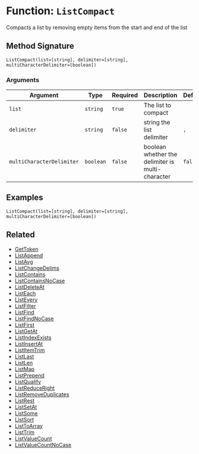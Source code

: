 [comment]: # (Note: This documentation is generated dynamically in the build process.  To modify the contents, change the javadoc on the _invoke method of the BIF class)

# Function: `ListCompact`

Compacts a list by removing empty items from the start and end of the list

## Method Signature
```
ListCompact(list=[string], delimiter=[string], multiCharacterDelimiter=[boolean])
```
### Arguments

| Argument | Type | Required | Description | Default |
|----------|------|----------|-------------|---------|
| `list` | `string` | `true` | The list to compact |  |
| `delimiter` | `string` | `false` | string the list delimiter | `,` |
| `multiCharacterDelimiter` | `boolean` | `false` | boolean whether the delimiter is multi-character | `false` |

## Examples

```
ListCompact(list=[string], delimiter=[string], multiCharacterDelimiter=[boolean])
```

## Related
  * [GetToken](boxlang-language/reference/built-in-functions/GetToken.md)
  * [ListAppend](boxlang-language/reference/built-in-functions/ListAppend.md)
  * [ListAvg](boxlang-language/reference/built-in-functions/ListAvg.md)
  * [ListChangeDelims](boxlang-language/reference/built-in-functions/ListChangeDelims.md)
  * [ListContains](boxlang-language/reference/built-in-functions/ListContains.md)
  * [ListContainsNoCase](boxlang-language/reference/built-in-functions/ListContainsNoCase.md)
  * [ListDeleteAt](boxlang-language/reference/built-in-functions/ListDeleteAt.md)
  * [ListEach](boxlang-language/reference/built-in-functions/ListEach.md)
  * [ListEvery](boxlang-language/reference/built-in-functions/ListEvery.md)
  * [ListFilter](boxlang-language/reference/built-in-functions/ListFilter.md)
  * [ListFind](boxlang-language/reference/built-in-functions/ListFind.md)
  * [ListFindNoCase](boxlang-language/reference/built-in-functions/ListFindNoCase.md)
  * [ListFirst](boxlang-language/reference/built-in-functions/ListFirst.md)
  * [ListGetAt](boxlang-language/reference/built-in-functions/ListGetAt.md)
  * [ListIndexExists](boxlang-language/reference/built-in-functions/ListIndexExists.md)
  * [ListInsertAt](boxlang-language/reference/built-in-functions/ListInsertAt.md)
  * [ListItemTrim](boxlang-language/reference/built-in-functions/ListItemTrim.md)
  * [ListLast](boxlang-language/reference/built-in-functions/ListLast.md)
  * [ListLen](boxlang-language/reference/built-in-functions/ListLen.md)
  * [ListMap](boxlang-language/reference/built-in-functions/ListMap.md)
  * [ListPrepend](boxlang-language/reference/built-in-functions/ListPrepend.md)
  * [ListQualify](boxlang-language/reference/built-in-functions/ListQualify.md)
  * [ListReduceRight](boxlang-language/reference/built-in-functions/ListReduceRight.md)
  * [ListRemoveDuplicates](boxlang-language/reference/built-in-functions/ListRemoveDuplicates.md)
  * [ListRest](boxlang-language/reference/built-in-functions/ListRest.md)
  * [ListSetAt](boxlang-language/reference/built-in-functions/ListSetAt.md)
  * [ListSome](boxlang-language/reference/built-in-functions/ListSome.md)
  * [ListSort](boxlang-language/reference/built-in-functions/ListSort.md)
  * [ListToArray](boxlang-language/reference/built-in-functions/ListToArray.md)
  * [ListTrim](boxlang-language/reference/built-in-functions/ListTrim.md)
  * [ListValueCount](boxlang-language/reference/built-in-functions/ListValueCount.md)
  * [ListValueCountNoCase](boxlang-language/reference/built-in-functions/ListValueCountNoCase.md)
